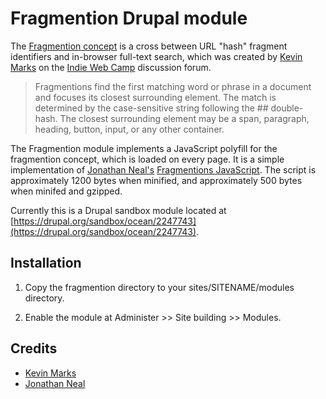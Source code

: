 Fragmention Drupal module
==================

The [Fragmention concept](http://indiewebcamp.com/fragmention) is a cross between URL "hash" fragment identifiers and in-browser full-text search, which was created by [Kevin Marks](http://kevinmarks.com) on the [Indie Web Camp](http://indiewebcamp.com/) discussion forum.

>Fragmentions find the first matching word or phrase in a document and focuses its closest surrounding element. The match is determined by the case-sensitive string following the ## double-hash. The closest surrounding element may be a span, paragraph, heading, button, input, or any other container.

The Fragmention module implements a JavaScript polyfill for the fragmention concept, which is loaded on every page. It is a simple implementation of [Jonathan Neal's](http://www.jonathantneal.com/) [Fragmentions JavaScript](https://github.com/chapmanu/fragmentions). The script is approximately 1200 bytes when minified, and approximately 500 bytes when minifed and gzipped.

Currently this is a Drupal sandbox module located at [https://drupal.org/sandbox/ocean/2247743](https://drupal.org/sandbox/ocean/2247743).

Installation
------------

1. Copy the fragmention directory to your sites/SITENAME/modules directory.

2. Enable the module at Administer >> Site building >> Modules.


Credits
-------
* [Kevin Marks](http://kevinmarks.com)
* [Jonathan Neal](http://www.jonathantneal.com)
